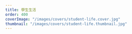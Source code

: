 ```yaml
---
title: 學生生活
order: 400
coverImage: "/images/covers/student-life.cover.jpg"
thumbnail: "/images/covers/student-life.thumbnail.jpg"
---
```

